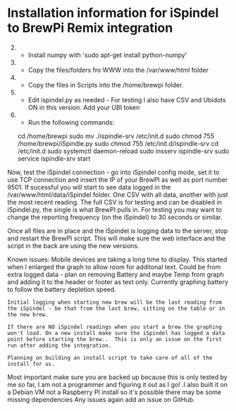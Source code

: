 #   Installation information for iSpindel to BrewPi Remix integration   ###

2. - Install numpy with 'sudo apt-get install python-numpy'
3. - Copy the files/folders fro WWW into the /var/www/html folder
4. - Copy the files in Scripts into the /home/brewpi folder.
5. - Edit ispindel.py as needed - For testing I also have CSV and Ubidots ON in this version. Add your UBI token
6. - Run the following commands:

    cd /home/brewpi
	sudo mv ./ispindle-srv /etc/init.d
	sudo chmod 755 /home/brewpi/iSpindle.py
	sudo chmod 755 /etc/init.d/ispindle-srv
	cd /etc/init.d
	sudo systemctl daemon-reload
	sudo insserv ispindle-srv
	sudo service ispindle-srv start

Now, test the iSpindel connection - go into iSpindel config mode, set it to use TCP connection and insert the IP of your BrewPI as well as port number 9501. If sucessful you will start to see data logged in the /var/www/html/data/iSpindel folder. One CSV with all data, another with just the most recent reading.  The full CSV is for testing and can be disabled in iSpindel.py, the single is what BrewPI pulls in.  For testing you may want to change the reporting frequency (on the iSpindel) to 30 seconds or similar.

Once all files are in place and the iSpindel is logging data to the server, stop and restart the BrewPI script.  This will make sure the web interface and the script in the back are using the new versions. 

Known issues:
	Mobile devices are taking a long time to display. This started when I enlarged the graph to allow room for additonal text.  Could be from extra logged data - plan on removing Battery and maybe Temp from graph and adding it to the header or footer as text only. Currently graphing battery to follow the battery depletion speed.

	Initial logging when starting new brew will be the last reading from the iSpindel - be that from the last brew, sitting on the table or in the new brew. 

	If there are NO iSpindel readings when you start a brew the graphing won't load. On a new install make sure the iSpindel has logged a data point before starting the brew..  This is only an issue on the first run after adding the integration.

	Planning on building an install script to take care of all of the install for us. 


Most important make sure you are backed up because this is only tested by me so far, I am not a programmer and figuring it out as I go! .I also built it on a Debian VM not a Raspberry PI install so it's possible there may be some missing dependencies  Any issues again add an issue on GitHub.
<!--stackedit_data:
eyJoaXN0b3J5IjpbMTE2NDQzNjU0NV19
-->